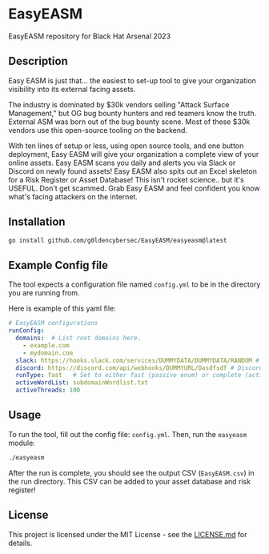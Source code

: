 # EasyEASM

EasyEASM repository for Black Hat Arsenal 2023

## Description

Easy EASM is just that... the easiest to set-up tool to give your organization visibility into its external facing assets.

The industry is dominated by $30k vendors selling "Attack Surface Management," but OG bug bounty hunters and red teamers know the truth. External ASM was born out of the bug bounty scene. Most of these $30k vendors use this open-source tooling on the backend.

With ten lines of setup or less, using open source tools, and one button deployment, Easy EASM will give your organization a complete view of your online assets. Easy EASM scans you daily and alerts you via Slack or Discord on newly found assets! Easy EASM also spits out an Excel skeleton for a Risk Register or Asset Database! This isn't rocket science.. but it's USEFUL. Don't get scammed. Grab Easy EASM and feel confident you know what's facing attackers on the internet.

## Installation

```sh
go install github.com/g0ldencybersec/EasyEASM/easyeasm@latest
```

## Example Config file

The tool expects a configuration file named `config.yml` to be in the directory you are running from.

Here is example of this yaml file:

```yaml
# EasyEASM configurations
runConfig:
  domains:  # List root domains here.
    - example.com
    - mydomain.com
  slack: https://hooks.slack.com/services/DUMMYDATA/DUMMYDATA/RANDOM # Slack webhook url for Slack notifications.
  discord: https://discord.com/api/webhooks/DUMMYURL/Dasdfsdf # Discord webhook for Discord notifications.
  runType: fast   # Set to either fast (passive enum) or complete (active enumeration).
  activeWordList: subdomainWordlist.txt
  activeThreads: 100
```

## Usage

To run the tool, fill out the config file: `config.yml`. Then, run the `easyeasm` module:

```sh
./easyeasm
```

After the run is complete, you should see the output CSV (`EasyEASM.csv`) in the run directory. This CSV can be added to your asset database and risk register!

## License

This project is licensed under the MIT License - see the [LICENSE.md](LICENSE.md) for details.
